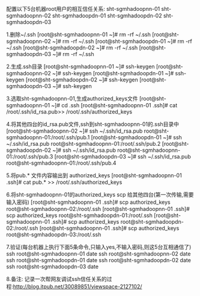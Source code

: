 配置以下5台机器root用户的相互信任关系:
sht-sgmhadoopnn-01
sht-sgmhadoopnn-02
sht-sgmhadoopdn-01
sht-sgmhadoopdn-02
sht-sgmhadoopdn-03

1.删除~/.ssh
[root@sht-sgmhadoopnn-01 ~]# rm -rf ~/.ssh
[root@sht-sgmhadoopnn-02 ~]# rm -rf ~/.ssh
[root@sht-sgmhadoopdn-01 ~]# rm -rf ~/.ssh
[root@sht-sgmhadoopdn-02 ~]# rm -rf ~/.ssh
[root@sht-sgmhadoopdn-03 ~]# rm -rf ~/.ssh

2.生成.ssh目录
[root@sht-sgmhadoopnn-01 ~]# ssh-keygen
[root@sht-sgmhadoopnn-02 ~]# ssh-keygen
[root@sht-sgmhadoopdn-01 ~]# ssh-keygen
[root@sht-sgmhadoopdn-02 ~]# ssh-keygen
[root@sht-sgmhadoopdn-03 ~]# ssh-keygen

3.选取sht-sgmhadoopnn-01,生成authorized_keys文件
[root@sht-sgmhadoopnn-01 ~]# cd .ssh
[root@sht-sgmhadoopnn-01 .ssh]# cat /root/.ssh/id_rsa.pub>> /root/.ssh/authorized_keys 

4.将其他四台的id_rsa.pub文件,ssh到sht-sgmhadoopnn-01的.ssh目录中
[root@sht-sgmhadoopnn-02 ~]# ssh ~/.ssh/id_rsa.pub root@sht-sgmhadoopnn-01:/root/.ssh/pub.1
[root@sht-sgmhadoopdn-01 ~]# ssh ~/.ssh/id_rsa.pub root@sht-sgmhadoopnn-01:/root/.ssh/pub.2
[root@sht-sgmhadoopdn-02 ~]# ssh ~/.ssh/id_rsa.pub root@sht-sgmhadoopnn-01:/root/.ssh/pub.3
[root@sht-sgmhadoopdn-03 ~]# ssh ~/.ssh/id_rsa.pub root@sht-sgmhadoopnn-01:/root/.ssh/pub.4

5.将pub.* 文件内容输出到 authorized_keys
[root@sht-sgmhadoopnn-01 .ssh]# cat pub.* >> /root/.ssh/authorized_keys

6.将sht-sgmhadoopnn-01的authorized_keys scp 给其他四台(第一次传输,需要输入密码)
[root@sht-sgmhadoopnn-01 .ssh]#  scp authorized_keys root@sht-sgmhadoopnn-02:/root/.ssh
[root@sht-sgmhadoopnn-01 .ssh]#  scp authorized_keys root@sht-sgmhadoopdn-01:/root/.ssh
[root@sht-sgmhadoopnn-01 .ssh]#  scp authorized_keys root@sht-sgmhadoopdn-02:/root/.ssh
[root@sht-sgmhadoopnn-01 .ssh]#  scp authorized_keys root@sht-sgmhadoopdn-03:/root/.ssh

7.验证(每台机器上执行下面5条命令,只输入yes,不输入密码,则这5台互相通信了)
ssh root@sht-sgmhadoopnn-01 date
ssh root@sht-sgmhadoopnn-02 date
ssh root@sht-sgmhadoopdn-01 date
ssh root@sht-sgmhadoopdn-02 date
ssh root@sht-sgmhadoopdn-03 date 

     


8.备注:
记录一次帮网友调试ssh信任关系的过程:http://blog.itpub.net/30089851/viewspace-2127102/
